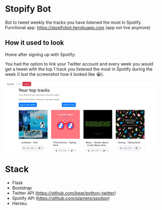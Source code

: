 # Stopify Bot
Bot to tweet weekly the tracks you have listened the most in Spotify.
Functional app: https://stopifybot.herokuapp.com (app not live anymore)

## How it used to look

Home after signing up with Spotify:

You had the option to link your Twitter account and every week you would get a tweet with the top 1 track you listened the most in Spotify during the week (I lost the screenshot how it looked like 😭).

![top tracks](image.png)


# Stack
* Flask
* Bootstrap
* Twitter API (https://github.com/bear/python-twitter)
* Spotify API (https://github.com/plamere/spotipy)
* Heroku
